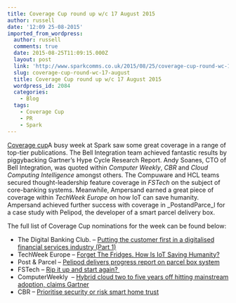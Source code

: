```yaml
---
title: Coverage Cup round up w/c 17 August 2015
author: russell
date: '12:09 25-08-2015'
imported_from_wordpress:
  author: russell
  comments: true
  date: 2015-08-25T11:09:15.000Z
  layout: post
  link: 'http://www.sparkcomms.co.uk/2015/08/25/coverage-cup-round-wc-17-august/'
  slug: coverage-cup-round-wc-17-august
  title: Coverage Cup round up w/c 17 August 2015
  wordpress_id: 2084
  categories:
    - Blog
  tags:
    - Coverage Cup
    - PR
    - Spark
---
```


[Coverage cup](Coverage-cup-167x300.jpg)A busy week at Spark saw some great coverage in a range of top-tier publications. The Bell Integration team achieved fantastic results by piggybacking Gartner’s Hype Cycle Research Report. Andy Soanes, CTO of Bell Integration, was quoted within _Computer Weekly_, _CBR_ and _Cloud Computing Intelligence_ amongst others. The Compuware and HCL teams secured thought-leadership feature coverage in _FSTech_ on the subject of core-banking systems. Meanwhile, Ampersand earned a great piece of coverage within _TechWeek Europe_ on how IoT can save humanity. Ampersand achieved further success with coverage in _PostandParce_l for a case study with Pelipod, the developer of a smart parcel delivery box. 

The full list of Coverage Cup nominations for the week can be found below:

  * The Digital Banking Club. – [Putting the customer first in a digitalised financial services industry (Part 1)](http://www.thedigitalbankingclub.com/blogs/18585-putting-the-customer-first-in-a-digitalised-financial-services-industry-(part-1))
  * TechWeek Europe – [Forget The Fridges. How Is IoT Saving Humanity?](http://www.techweekeurope.co.uk/e-innovation/forget-fridges-iot-saving-humanity-174888)
  * Post & Parcel – [Pelipod delivers progress report on parcel box system](http://postandparcel.info/67212/news/pelipod-delivers-progress-report-on-parcel-box-system/)
  * FSTech – [Rip it up and start again? ](http://www.fstech.co.uk/fst/Core_Banking_Systems_HP.php)
  * ComputerWeekly  – [Hybrid cloud two to five years off hitting mainstream adoption, claims Gartner](http://www.computerweekly.com/news/4500251926/Hybrid-cloud-still-two-to-five-years-away-from-achieving-mainstream-adoption)
  * CBR – [Prioritise security or risk smart home trust](http://www.cbronline.com/news/internet-of-things/smart-technology/prioritise-security-or-risk-smart-home-trust-4649558)
